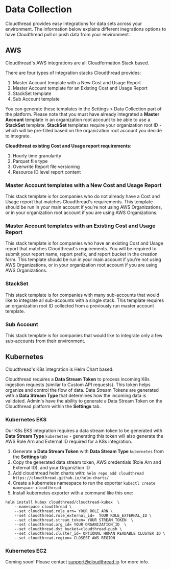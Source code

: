 # Data Collection

Cloudthread provides easy integrations for data sets across your environment. The information below explains different inegrations options to have Cloudthread pull or push data from your environment.

## AWS

Cloudthread's AWS integrations are all Cloudformation Stack based.

There are four types of integration stacks Cloudthread provides:
1. Master Account template with a New Cost and Usage Report
2. Master Account template for an Existing Cost and Usage Report
2. StackSet template
3. Sub Account template

You can generate these templates in the Settings > Data Collection part of the platform. Please note that you must have already integrated a **Master Account** template in an organization root account to be able to use a **StackSet** template. **StackSet** templates require your organization root ID - which will be pre-filled based on the organization root account you decide to integrate.

**Cloudthreat existing Cost and Usage report requirements**:
1. Hourly time granularity
2. Parquet file type
3. Overwrite Report file versioning
4. Resource ID level report content

### Master Account templates with a New Cost and Usage Report

This stack template is for companies who do not already have a Cost and Usage report that matches Cloudthread's requirements. This template should be run in your main account if you're not using AWS Organizations, or in your organization root account if you are using AWS Organizations.

### Master Account templates with an Existing Cost and Usage Report

This stack template is for companies who have an existing Cost and Usage report that matches Cloudthread's requirements. You will be required to submit your report name, report prefix, and report bucket in the creation form. This template should be run in your main account if you're not using AWS Organizations, or in your organization root account if you are using AWS Organizations.

### StackSet

This stack template is for companies with many sub-accounts that would like to integrate all sub-accounts with a single stack. This template requires an organization root ID collected from a previously run master account template.

### Sub Account

This stack template is for companies that would like to integrate only a few sub-accounts from their environment.

## Kubernetes

Cloudthread's K8s integration is Helm Chart based.

Cloudthread requires a **Data Stream Token** to process incoming K8s ingestion requests (similar to Custom API requests). This token helps organize and control the flow of data. Data Stream Tokens are generated with a **Data Stream Type** that determines how the incoming data is validated. Admin's have the ability to generate a Data Stream Token on the Cloudthread platform within the **Settings** tab.

### Kubernetes EKS

Our K8s EKS integration requires a data stream token to be generated with **Data Stream Type** `kubernetes` - generating this token will also generate the AWS Role Arn and External ID required for a K8s integration.


1. Generate a **Data Stream Token** with **Data Stream Type** `kubernetes` from the **Settings** tab
2. Copy the generated data stream token, AWS credentials (Role Arn and External ID), and your Organiztion ID
3. Add cloudhtread helm charts with: `helm repo add cloudthread  https://cloudthread.github.io/helm-charts/`
4. Create a kubernetes namespace to run the exporter `kubectl create namespace cloudthread`
5. Install kubernetes exporter with a command like this one:
```
helm install kubex cloudthread/cloudtread-kubex  \
    --namespace cloudthread \
    --set cloudthread.role_arn= YOUR ROLE_ARN \
    --set cloudthread.role_external_id=  YOUR ROLE_EXTERNAL_ID \
    --set cloudthread.stream_token= YOUR STREAM_TOKEN  \
    --set cloudthread.org_id= YOUR ORGANIZATION_ID  \
    --set cloudthread.dst_bucket=cloudthread-push \
    --set cloudthread.cluster_id= OPTIONAL HUMAN READABLE CLUSTER ID \
    --set cloudthread.region= CLOSEST AWS REGION
```

### Kubernetes EC2

Coming soon! Please contact support@cloudthread.io for more info.

